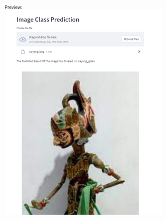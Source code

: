 Preview:
![Preview :](https://github.com/arianza1210/ComputerVision/blob/main/Classification_wayang_with_streamlit/preview.png)
